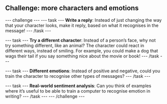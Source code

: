 ## Challenge: more characters and emotions

--- challenge --- --- task --- **Write a reply**: Instead of just changing the way that your character looks, make it reply, based on what it recognises in the message! --- /task ---

--- task --- **Try a different character**: Instead of a person’s face, why not try something different, like an animal? The character could react in different ways, instead of smiling. For example, you could make a dog that wags their tail if you say something nice about the movie or book! --- /task ---

--- task --- **Different emotions**: Instead of positive and negative, could you train the character to recognise other types of messages? --- /task ---

--- task --- **Real-world sentiment analysis**: Can you think of examples where it’s useful to be able to train a computer to recognise emotion in writing? --- /task --- --- /challenge ---
